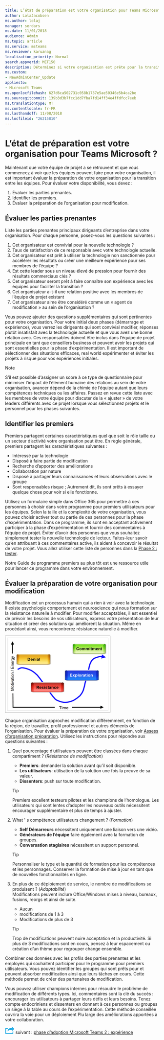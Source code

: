 ```yaml
---
title: L’état de préparation est votre organisation pour Teams Microsoft ?
author: LolaJacobsen
ms.author: lolaj
manager: serdars
ms.date: 11/01/2018
audience: Admin
ms.topic: article
ms.service: msteams
ms.reviewer: karuanag
localization_priority: Normal
search.appverid: MET150
description: Déterminez si votre organisation est prête pour la transition vers les équipes.
ms.custom:
- NewAdminCenter_Update
appliesto:
- Microsoft Teams
ms.openlocfilehash: 627d6ca502731c058b1737e5ae50346e5b4ca2be
ms.sourcegitcommit: 139b3d3b7fcc1dd7fba7fd14ff34e4ffdfcc7eeb
ms.translationtype: MT
ms.contentlocale: fr-FR
ms.lasthandoff: 11/08/2018
ms.locfileid: "26215810"
---
```

# <a name="how-ready-is-your-organization-for-microsoft-teams"></a>L’état de préparation est votre organisation pour Teams Microsoft ?

Maintenant que votre équipe de projet a se retrouvent et que vous commencez à voir que les équipes peuvent faire pour votre organisation, il est important évaluer la préparation de votre organisation pour la transition entre les équipes. Pour évaluer votre disponibilité, vous devez :

1. Évaluer les parties prenantes.
2. Identifier les premiers.
3. Évaluer la préparation de l’organisation pour modification. 

## <a name="assess-your-stakeholders"></a>Évaluer les parties prenantes

Liste les parties prenantes principaux dirigeants d’entreprise dans votre organisation. Pour chaque personne, posez-vous les questions suivantes :
 
1. Cet organisateur est convivial pour la nouvelle technologie ?
2. Taux de satisfaction de ce responsable avec votre technologie actuelle.
3. Cet organisateur est prêt à utiliser la technologie non sanctionnée pour accélérer les résultats ou créer une meilleure expérience pour ses membres de l’équipe ?
4. Est cette leader sous un niveau élevé de pression pour fournir des résultats commerciaux clés ? 
5. Cet organisateur seront prêt à faire connaître son expérience avec les équipes pour faciliter la transition ?
6. Cet organisateur a-t-il une relation positive avec les membres de l’équipe de projet existant
7. Cet organisateur aime être considéré comme un « agent de modification » au sein de l’organisation ?  

Vous pouvez ajouter des questions supplémentaires qui sont pertinentes pour votre organisation. Pour votre initial deux phases (démarrage et expérience), vous verrez les dirigeants qui sont convivial modifier, réponses plutôt insatisfait avec la technologie actuelle et que vous avez une bonne relation avec. Ces responsables doivent être inclus dans l’équipe de projet principale en tant que conseillers business et peuvent avoir les projets qui sont essentielles pour la phase d’expérimentation. Il est important de sélectionner des situations efficaces, real world expérimenter et éviter les projets à risque pour vos expériences initiales.
   
> [!NOTE]
> S’il est possible d’assigner un score à ce type de questionnaire pour minimiser l’impact de l’élément humaine des relations au sein de votre organisation, avancer dépend de la chimie de l’équipe autant que leurs compétences techniques ou les affaires. Passez en revue cette liste avec les membres de votre équipe pour discuter de la « ajuster » de votre leaders différents avec ce projet lorsque vous sélectionnez projets et le personnel pour les phases suivantes. 

## <a name="identify-early-adopters"></a>Identifier les premiers

Premiers partagent certaines caractéristiques quel que soit le rôle taille ou un secteur d’activité votre organisation peut être. En règle générale, premiers partagent les caractéristiques suivantes :

- Intéressé par la technologie
- Disposé à faire partie de modification
- Recherche d’apporter des améliorations
- Collaboration par nature
- Disposé à partager leurs connaissances et leurs observations avec le groupe
- Sont responsables risque ; Autrement dit, ils sont prêts à essayer quelque chose pour voir si elle fonctionne.

Utilisez un formulaire simple dans Office 365 pour permettre à ces personnes à choisir dans votre programme pour premiers utilisateurs pour les équipes. Selon la taille et la complexité de votre organisation, vous pouvez choisir activer tout ou partie de ces personnes pour la phase d’expérimentation. Dans ce programme, ils sont en acceptant activement participer à la phase d’expérimentation et fournir des commentaires à l’équipe de projet. Éviter d’avoir des personnes que vous souhaitez simplement tester la nouvelle technologie de lecteur. Faites-leur savoir qu’en attribuant à ces commentaires active, ils aident à concevoir le résultat de votre projet. Vous allez utiliser cette liste de personnes dans la [Phase 2 : tester](teams-adoption-phase2-experiment.md).

Notre Guide de programme premiers au plus tôt est une ressource utile pour lancer ce programme dans votre environnement.  
 
## <a name="assess-your-organizations-readiness-for-change"></a>Évaluer la préparation de votre organisation pour modification

Modification est un processus humain qui a rien à voir avec la technologie. Il existe psychologie comportement et neuroscience qui nous formation sur la résistance naturelle à modifier. Pour modifier acceptables, il est essentiel de prévoir les besoins de vos utilisateurs, express votre présentation de leur situation et créer des solutions qui améliorent la situation. Même en procédant ainsi, vous rencontrerez résistance naturelle à modifier.  

![Résistance à modifier](media/teams-adoption-resistance.png)

Chaque organisation approches modification différemment, en fonction de la région, de travailler, profil professionnel et autres éléments de l’organisation. Pour évaluer la préparation de votre organisation, voir [Assess d’organisation préparation](upgrade-org-change-readiness.md). Utilisez les instructions pour répondre aux questions suivantes :

1. Quel pourcentage d’utilisateurs peuvent être classées dans chaque compartiment ? (*Résistance de modification*)
    - **Premiers**: demander la solution avant qu’il soit disponible.
    - **Les utilisateurs**: utilisation de la solution une fois la preuve de sa valeur.
    - **Dissenters**: push sur toute modification.
    
   > [!TIP]
   > Premiers excellent testeurs pilotes et les champions de l’homologue. Les utilisateurs qui sont lentes d’adopter les nouveaux outils nécessitent encourager supplémentaire et plus de temps à ajuster. 

2. What ' s compétence utilisateurs changement ? (*Formation*)
    - **Self Démarreurs** nécessitent uniquement une liaison vers une vidéo.
    - **Générateurs de l’équipe** faire également avec la formation de groupes.
    - **Conversation stagiaires** nécessitent un support personnel.

    > [!TIP]
    > Personnaliser le type et la quantité de formation pour les compétences et les personnages. Conserver la formation de mise à jour en tant que de nouvelles fonctionnalités en ligne.

3. En plus de ce déploiement de service, le nombre de modifications se produisent ? (*Adaptabilité*) <br/>Modifications peuvent inclure Office/Windows mises à niveau, bureaux, fusions, reorgs et ainsi de suite.
    - Aucun
    - modifications de 1 à 3
    - Modifications de plus de 3
 
    > [!TIP] 
    > Trop de modifications peuvent nuire acceptation et la productivité. Si plus de 3 modifications sont en cours, pensez à leur espacement ou création d’un thème pour regrouper change ensemble.  

Combiner ces données avec les profils des parties prenantes et les employés qui souhaitent participer pour le programme pour premiers utilisateurs. Vous pouvez identifier les groupes qui sont prêts pour et peuvent absorber modification ainsi que leurs tâches en cours. Cette méthode permet de créer des partenaires de modification.

Vous pouvez utiliser champions internes pour résoudre le problème de modification de différents types. Ici, commentaires sont la clé du succès : encourager les utilisateurs à partager leurs défis et leurs besoins. Tenez compte endocriniens et dissenters en donnant à ces personnes ou groupes un siège à la table au cours de l’expérimentation. Cette méthode conseillée ouvrira la voie pour un déploiement Plu large des améliorations apportées à votre collaboration.  

![Icône d’étapes suivante](media/teams-adoption-next-icon.png) suivant : [phase d’adoption Microsoft Teams 2 : expérience](teams-adoption-phase2-experiment.md) 
